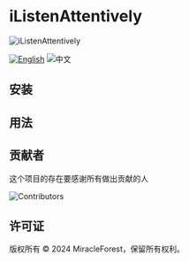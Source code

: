 # iListenAttentively

![iListenAttentively](https://socialify.git.ci/MiracleForest/iListenAttentively-LseExport/image?description=1&descriptionEditable=A%20rich%20and%20modern%20LeviLamina%20Minecraft%20event%20library&font=Raleway&forks=1&issues=1&language=1&name=1&owner=1&pattern=Circuit%20Board&pulls=1&stargazers=1&theme=Auto)

[![English](https://img.shields.io/badge/English-informational?style=for-the-badge)](README.md)
![中文](https://img.shields.io/badge/简体中文-inactive?style=for-the-badge)

## 安装

## 用法


## 贡献者

这个项目的存在要感谢所有做出贡献的人

![Contributors](https://contrib.rocks/image?repo=MiracleForest/iListenAttentively-LseExport)

## 许可证

版权所有 © 2024 MiracleForest，保留所有权利。
